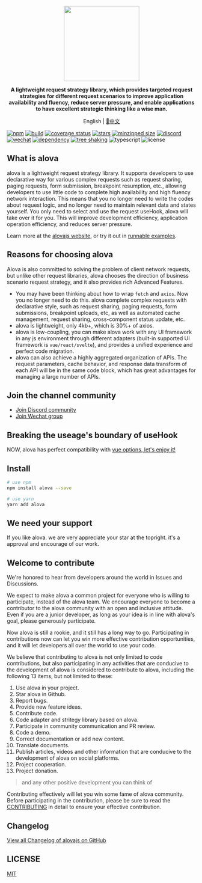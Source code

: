 <p align="center">
  <img width="200px" src="https://alova.js.org/img/logo-text-vertical.svg" />
</p>

<p align="center"><b>A lightweight request strategy library, which provides targeted request strategies for different request scenarios to improve application availability and fluency, reduce server pressure, and enable applications to have excellent strategic thinking like a wise man.</b></p>

<p align="center">English | <a href="./README.zh-CN.md">📑中文</a></p>

[![npm](https://img.shields.io/npm/v/alova)](https://www.npmjs.com/package/alova)
[![build](https://github.com/alovajs/alova/actions/workflows/release.yml/badge.svg?branch=main)](https://github.com/alovajs/alova/actions/workflows/release.yml)
[![coverage status](https://coveralls.io/repos/github/alovajs/alova/badge.svg?branch=main)](https://coveralls.io/github/alovajs/alova?branch=main)
[![stars](https://img.shields.io/github/stars/alovajs/alova?style=social)](https://github.com/alovajs/alova)
[![minzipped size](https://badgen.net/bundlephobia/minzip/alova)](https://bundlephobia.com/package/alova)
[![discord](https://img.shields.io/badge/chat-Discord-515ff1)](https://discord.gg/S47QGJgkVb)
[![wechat](https://img.shields.io/badge/chat_with_CH-Wechat-07c160)](https://alova.js.org/img/wechat_qrcode.jpg)
[![dependency](https://badgen.net/bundlephobia/dependency-count/alova)](https://bundlephobia.com/package/alova)
[![tree shaking](https://badgen.net/bundlephobia/tree-shaking/alova)](https://bundlephobia.com/package/alova)
![typescript](https://badgen.net/badge/icon/typescript?icon=typescript&label)
![license](https://img.shields.io/badge/license-MIT-blue.svg)

## What is alova

alova is a lightweight request strategy library. It supports developers to use declarative way for various complex requests such as request sharing, paging requests, form submission, breakpoint resumption, etc., allowing developers to use little code to complete high availability and high fluency network interaction. This means that you no longer need to write the codes about request logic, and no longer need to maintain relevant data and states yourself. You only need to select and use the request useHook, alova will take over it for you. This will improve development efficiency, application operation efficiency, and reduces server pressure.

Learn more at the [alovajs website](https://alova.js.org), or try it out in [runnable examples](https://alova.js.org/category/examples).

## Reasons for choosing alova

Alova is also committed to solving the problem of client network requests, but unlike other request libraries, alova chooses the direction of business scenario request strategy, and it also provides rich Advanced Features.

- You may have been thinking about how to wrap `fetch` and `axios`. Now you no longer need to do this. alova complete complex requests with declarative style, such as request sharing, paging requests, form submissions, breakpoint uploads, etc, as well as automated cache management, request sharing, cross-component status update, etc.
- alova is lightweight, only 4kb+, which is 30%+ of axios.
- alova is low-coupling, you can make alova work with any UI framework in any js environment through different adapters (built-in supported UI framework is `vue/react/svelte`), and provides a unified experience and perfect code migration.
- alova can also achieve a highly aggregated organization of APIs. The request parameters, cache behavior, and response data transform of each API will be in the same code block, which has great advantages for managing a large number of APIs.

## Join the channel community

- [Join Discord community](https://discord.gg/S47QGJgkVb)
- [Join Wechat group](https://alova.js.org/img/wechat_qrcode.jpg)

## Breaking the useage's boundary of useHook

NOW, alova has perfect compatibility with [vue options, let's enjoy it!](https://alova.js.org/tutorial/framework/vue-options)

## Install

```bash
# use npm
npm install alova --save

# use yarn
yarn add alova
```

## We need your support

If you like alova. we are very appreciate your star at the topright. it's a approval and encourage of our work.

## Welcome to contribute

We're honored to hear from developers around the world in Issues and Discussions.

We expect to make alova a common project for everyone who is willing to participate, instead of the alova team. We encourage everyone to become a contributor to the alova community with an open and inclusive attitude. Even if you are a junior developer, as long as your idea is in line with alova's goal, please generously participate.

Now alova is still a rookie, and it still has a long way to go. Participating in contributions now can let you win more effective contribution opportunities, and it will let developers all over the world to use your code.

We believe that contributing to alova is not only limited to code contributions, but also participating in any activities that are conducive to the development of alova is considered to contribute to alova, including the following 13 items, but not limited to these:

1. Use alova in your project.
2. Star alova in Github.
3. Report bugs.
4. Provide new feature ideas.
5. Contribute code.
6. Code adapter and stritegy library based on alova.
7. Participate in community communication and PR review.
8. Code a demo.
9. Correct documentation or add new content.
10. Translate documents.
11. Publish articles, videos and other information that are conducive to the development of alova on social platforms.
12. Project cooperation.
13. Project donation.

> and any other positive development you can think of

Contributing effectively will let you win some fame of alova community. Before participating in the contribution, please be sure to read the [CONTRIBUTING](./CONTRIBUTING.md) in detail to ensure your effective contribution.

## Changelog

[View all Changelog of alovajs on GitHub](https://github.com/alovajs/alova/releases)

## LICENSE

[MIT](https://en.wikipedia.org/wiki/MIT_License)
